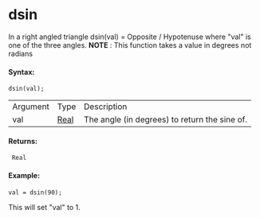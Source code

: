 # dsin

In a right angled triangle dsin(val) = Opposite / Hypotenuse where "val"
is one of the three angles. **NOTE** : This function takes a value in
degrees not radians

#### Syntax:

``` gml
dsin(val);
```

|          |                                                                         |                                               |
|----------|-------------------------------------------------------------------------|-----------------------------------------------|
| Argument | Type                                                                    | Description                                   |
| val      |  [Real](../../../../../GameMaker_Language/GML_Overview/Data_Types)  | The angle (in degrees) to return the sine of. |

#### Returns:

``` gml
 Real
```

#### Example:

``` gml
val = dsin(90);
```

This will set "val" to 1.
